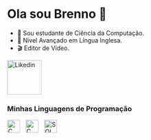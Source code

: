# Ola sou Brenno 👋
- 🔭 Sou estudante de Ciência da Computação.
- 📖 Nivel Avançado em Língua Inglesa.
- 🎬 Editor de Vídeo.

<img
  align="up"
  alt="Likedin"
title="Likedin"
width="80px"
style="padding-right: 80px;"
src="https://cdn.jsdelivr.net/gh/devicons/devicon@latest/icons/linkedin/linkedin-original.svg" />
          
### Minhas Linguagens de Programação
<img
  align="left"
  alt="C"
title="C"
width="30px"
style="padding-right: 10px;"
src="https://cdn.jsdelivr.net/gh/devicons/devicon@latest/icons/c/c-original.svg" />

<img
  align="left"
  alt="C"
title="C"
width="30px"
style="padding-right: 10px;"
src="https://cdn.jsdelivr.net/gh/devicons/devicon@latest/icons/python/python-original.svg" />

<img
  align="left"
  alt="SQL"
title="SQL"
width="30px"
style="padding-right: 10px;"
src="https://cdn.jsdelivr.net/gh/devicons/devicon@latest/icons/azuresqldatabase/azuresqldatabase-original.svg" />



<!--
**Brenn01007/Brenn01007** is a ✨ _special_ ✨ repository because its `README.md` (this file) appears on your GitHub profile.

Here are some ideas to get you started:


-->
